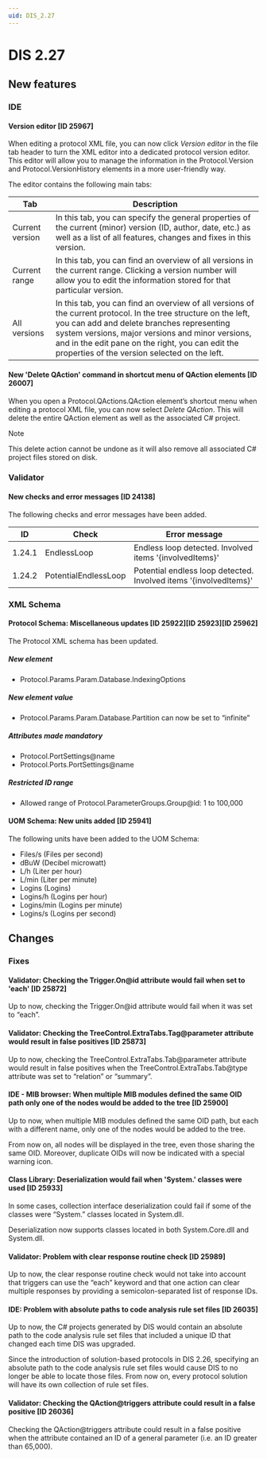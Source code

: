 ```yaml
---
uid: DIS_2.27
---
```


# DIS 2.27

## New features

### IDE

#### Version editor \[ID 25967\]

When editing a protocol XML file, you can now click *Version editor* in the file tab header to turn the XML editor into a dedicated protocol version editor. This editor will allow you to manage the information in the Protocol.Version and Protocol.VersionHistory elements in a more user-friendly way.

The editor contains the following main tabs:

| Tab | Description |
|-----|-------------|
| Current version | In this tab, you can specify the general properties of the current (minor) version (ID, author, date, etc.) as well as a list of all features, changes and fixes in this version. |
| Current range | In this tab, you can find an overview of all versions in the current range. Clicking a version number will allow you to edit the information stored for that particular version. |
| All versions | In this tab, you can find an overview of all versions of the current protocol. In the tree structure on the left, you can add and delete branches representing system versions, major versions and minor versions, and in the edit pane on the right, you can edit the properties of the version selected on the left. |

#### New 'Delete QAction' command in shortcut menu of QAction elements \[ID 26007\]

When you open a Protocol.QActions.QAction element’s shortcut menu when editing a protocol XML file, you can now select *Delete QAction*. This will delete the entire QAction element as well as the associated C# project.

> [!NOTE]
> This delete action cannot be undone as it will also remove all associated C# project files stored on disk.

### Validator

#### New checks and error messages \[ID 24138\]

The following checks and error messages have been added.

| ID     | Check                | Error message                                                     |
|--------|----------------------|-------------------------------------------------------------------|
| 1.24.1 | EndlessLoop          | Endless loop detected. Involved items '{involvedItems}'           |
| 1.24.2 | PotentialEndlessLoop | Potential endless loop detected. Involved items '{involvedItems}' |

### XML Schema

#### Protocol Schema: Miscellaneous updates \[ID 25922\]\[ID 25923\]\[ID 25962\]

The Protocol XML schema has been updated.

##### New element

- Protocol.Params.Param.Database.IndexingOptions

##### New element value

- Protocol.Params.Param.Database.Partition can now be set to “infinite”

##### Attributes made mandatory

- Protocol.PortSettings@name
- Protocol.Ports.PortSettings@name

##### Restricted ID range

- Allowed range of Protocol.ParameterGroups.Group@id: 1 to 100,000

#### UOM Schema: New units added \[ID 25941\]

The following units have been added to the UOM Schema:

- Files/s (Files per second)
- dBuW (Decibel microwatt)
- L/h (Liter per hour)
- L/min (Liter per minute)
- Logins (Logins)
- Logins/h (Logins per hour)
- Logins/min (Logins per minute)
- Logins/s (Logins per second)

## Changes

### Fixes

#### Validator: Checking the Trigger.On@id attribute would fail when set to 'each' \[ID 25872\]

Up to now, checking the Trigger.On@id attribute would fail when it was set to “each”.

#### Validator: Checking the TreeControl.ExtraTabs.Tag@parameter attribute would result in false positives \[ID 25873\]

Up to now, checking the TreeControl.ExtraTabs.Tab@parameter attribute would result in false positives when the TreeControl.ExtraTabs.Tab@type attribute was set to “relation” or “summary”.

#### IDE - MIB browser: When multiple MIB modules defined the same OID path only one of the nodes would be added to the tree \[ID 25900\]

Up to now, when multiple MIB modules defined the same OID path, but each with a different name, only one of the nodes would be added to the tree.

From now on, all nodes will be displayed in the tree, even those sharing the same OID. Moreover, duplicate OIDs will now be indicated with a special warning icon.

#### Class Library: Deserialization would fail when 'System.' classes were used \[ID 25933\]

In some cases, collection interface deserialization could fail if some of the classes were “System.” classes located in System.dll.

Deserialization now supports classes located in both System.Core.dll and System.dll.

#### Validator: Problem with clear response routine check \[ID 25989\]

Up to now, the clear response routine check would not take into account that triggers can use the “each” keyword and that one action can clear multiple responses by providing a semicolon-separated list of response IDs.

#### IDE: Problem with absolute paths to code analysis rule set files \[ID 26035\]

Up to now, the C# projects generated by DIS would contain an absolute path to the code analysis rule set files that included a unique ID that changed each time DIS was upgraded.

Since the introduction of solution-based protocols in DIS 2.26, specifying an absolute path to the code analysis rule set files would cause DIS to no longer be able to locate those files. From now on, every protocol solution will have its own collection of rule set files.

#### Validator: Checking the QAction@triggers attribute could result in a false positive \[ID 26036\]

Checking the QAction@triggers attribute could result in a false positive when the attribute contained an ID of a general parameter (i.e. an ID greater than 65,000).

